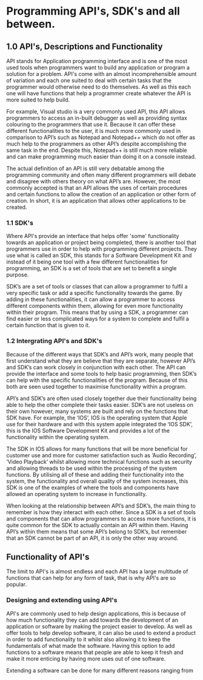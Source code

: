 # Programming API's, SDK's and all between.


## 1.0 API's, Descriptions and Functionality

API stands for Application programming interface and is one of the most used tools when programmers want to build any application or program a solution for a problem. API's come with an almost incomprehensible amount of variation and each one suited to deal with certain tasks that the programmer would otherwise need to do themselves. As well as this each one will have functions that help a programmer create whatever the API is more suited to help build. 

For example, Visual studio is a very commonly used API, this API allows programmers to access an in-built debugger as well as providing syntax colouring to the programmers that use it. Because it can offer these different functionalities to the user, it is much more commonly used in comparison to API’s such as Notepad and Notepad++ which do not offer as much help to the programmers as other API’s despite accomplishing the same task in the end. Despite this, Notepad++ is still much more reliable and can make programming much easier than doing it on a console instead.

The actual definition of an API is still very debatable among the programming community and often many different programmers will debate and disagree with others theory on what API’s are. However, the most commonly accepted is that an API allows the uses of certain procedures and certain functions to allow the creation of an application or other form of creation. In short, it is an application that allows other applications to be created.



### 1.1 SDK's

Where API's provide an interface that helps offer 'some' functionality towards an application or project being completed, there is another tool that programmers use in order to help with programming different projects. They use what is called an SDK, this stands for a Software Development Kit and instead of it being one tool with a few different functionalities for programming, an SDK is a set of tools that are set to benefit a single purpose. 

SDK’s are a set of tools or classes that can allow a programmer to fulfil a very specific task or add a specific functionality towards the game. By adding in these functionalities, it can allow a programmer to access different components within them, allowing for even more functionality within their program. This means that by using a SDK, a programmer can find easier or less complicated ways for a system to complete and fulfil a certain function that is given to it. 


### 1.2 Intergrating API's and SDK's

Because of the different ways that SDK’s and API’s work, many people that first understand what they are believe that they are separate, however API’s and SDK’s can work closely in conjunction with each other. The API can provide the interface and some tools to help basic programming, then SDK’s can help with the specific functionalities of the program. Because of this both are seen used together to maximise functionality within a program.

API’s and SDK’s are often used closely together due their functionality being able to help the other complete their tasks easier. SDK’s are not useless on their own however, many systems are built and rely on the functions that SDK have. For example, the ‘IOS’, IOS is the operating system that Apple use for their hardware and with this system apple integrated the ‘IOS SDK’, this is the IOS Software Development Kit and provides a lot of the functionality within the operating system. 

The SDK in IOS allows for many functions that will be more beneficial for customer use and more for customer satisfaction such as ‘Audio Recording’, ‘Video Playback’ whilst allowing more technical functions such as security and allowing threads to be used within the processing of the system functions. By utilising all of these and adding their functionality into the system, the functionality and overall quality of the system increases, this SDK is one of the examples of where the tools and components have allowed an operating system to increase in functionality.

When looking at the relationship between API’s and SDK’s, the main thing to remember is how they interact with each other. Since a SDK is a set of tools and components that can allow programmers to access more functions, it is quite common for the SDK to actually contain an API within them. Having API’s within them means that some API’s belong to SDK’s, but remember that an SDK cannot be part of an API, it is only the other way around.



## Functionality of API's

The limit to API's is almost endless and each API has a large multitude of functions that can help for any form of task, that is why API's are so popular.

### Designing and extending using API's 

API's are commonly used to help design applications, this is because of how much functionality they can add towards the development of an application or software by making the project easier to develop. As well as offer tools to help develop software, it can also be used to extend a product in order to add functionality to it whilst also allowing it to keep the fundamentals of what made the software. Having this option to add functions to a software means that people are able to keep it fresh and make it more enticing by having more uses out of one software.

Extending a software can be done for many different reasons ranging from 



















